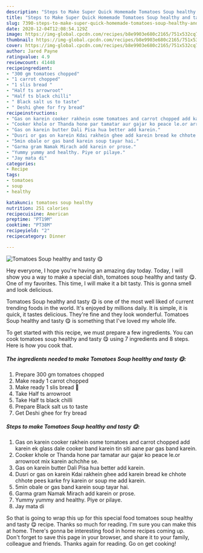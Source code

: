 ```yaml
---
description: "Steps to Make Super Quick Homemade Tomatoes Soup healthy and tasty 😋"
title: "Steps to Make Super Quick Homemade Tomatoes Soup healthy and tasty 😋"
slug: 7390-steps-to-make-super-quick-homemade-tomatoes-soup-healthy-and-tasty
date: 2020-12-04T12:08:54.129Z
image: https://img-global.cpcdn.com/recipes/b8e9903e680c2165/751x532cq70/tomatoes-soup-healthy-and-tasty-😋-recipe-main-photo.jpg
thumbnail: https://img-global.cpcdn.com/recipes/b8e9903e680c2165/751x532cq70/tomatoes-soup-healthy-and-tasty-😋-recipe-main-photo.jpg
cover: https://img-global.cpcdn.com/recipes/b8e9903e680c2165/751x532cq70/tomatoes-soup-healthy-and-tasty-😋-recipe-main-photo.jpg
author: Jared Payne
ratingvalue: 4.9
reviewcount: 41448
recipeingredient:
- "300 gm tomatoes chopped"
- "1 carrot chopped"
- "1 slis bread "
- "Half ts arrowroot"
- "Half ts black chilli"
- " Black salt us to taste"
- " Deshi ghee for fry bread"
recipeinstructions:
- "Gas on karein cooker rakhein osme tomatoes and carrot chopped add karein ek glass dale cooker band karein tin siti aane par gas band karein."
- "Cooker khole or Thanda hone par tamatar aur gajar ko peace le.or arrowroot mix karein achchhe se."
- "Gas on karein butter Dali Pisa hua better add karein."
- "Dusri or gas on karein Kdai rakhein ghee add karein bread ke chhote chhote pees karke fry karein or soup me add karein."
- "5min obale or gas band karein soup tayar hai."
- "Garma gram Namak Mirach add karein or prose."
- "Yummy yummy and healthy. Piye or pilaye."
- "Jay mata di"
categories:
- Recipe
tags:
- tomatoes
- soup
- healthy

katakunci: tomatoes soup healthy 
nutrition: 251 calories
recipecuisine: American
preptime: "PT19M"
cooktime: "PT38M"
recipeyield: "2"
recipecategory: Dinner

---
```



![Tomatoes Soup healthy and tasty 😋](https://img-global.cpcdn.com/recipes/b8e9903e680c2165/751x532cq70/tomatoes-soup-healthy-and-tasty-😋-recipe-main-photo.jpg)

Hey everyone, I hope you're having an amazing day today. Today, I will show you a way to make a special dish, tomatoes soup healthy and tasty 😋. One of my favorites. This time, I will make it a bit tasty. This is gonna smell and look delicious.



Tomatoes Soup healthy and tasty 😋 is one of the most well liked of current trending foods in the world. It's enjoyed by millions daily. It is simple, it is quick, it tastes delicious. They're fine and they look wonderful. Tomatoes Soup healthy and tasty 😋 is something that I've loved my whole life.


To get started with this recipe, we must prepare a few ingredients. You can cook tomatoes soup healthy and tasty 😋 using 7 ingredients and 8 steps. Here is how you cook that.

<!--inarticleads1-->

##### The ingredients needed to make Tomatoes Soup healthy and tasty 😋:

1. Prepare 300 gm tomatoes chopped
1. Make ready 1 carrot chopped
1. Make ready 1 slis bread 🍞
1. Take Half ts arrowroot
1. Take Half ts black chilli
1. Prepare  Black salt us to taste
1. Get  Deshi ghee for fry bread




<!--inarticleads2-->

##### Steps to make Tomatoes Soup healthy and tasty 😋:

1. Gas on karein cooker rakhein osme tomatoes and carrot chopped add karein ek glass dale cooker band karein tin siti aane par gas band karein.
1. Cooker khole or Thanda hone par tamatar aur gajar ko peace le.or arrowroot mix karein achchhe se.
1. Gas on karein butter Dali Pisa hua better add karein.
1. Dusri or gas on karein Kdai rakhein ghee add karein bread ke chhote chhote pees karke fry karein or soup me add karein.
1. 5min obale or gas band karein soup tayar hai.
1. Garma gram Namak Mirach add karein or prose.
1. Yummy yummy and healthy. Piye or pilaye.
1. Jay mata di




So that is going to wrap this up for this special food tomatoes soup healthy and tasty 😋 recipe. Thanks so much for reading. I'm sure you can make this at home. There's gonna be interesting food in home recipes coming up. Don't forget to save this page in your browser, and share it to your family, colleague and friends. Thanks again for reading. Go on get cooking!

